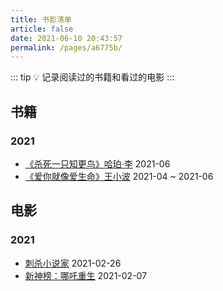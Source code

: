 ```yaml
---
title: 书影清单
article: false
date: 2021-06-10 20:43:57
permalink: /pages/a6775b/
---
```


::: tip 💡
记录阅读过的书籍和看过的电影
:::

## 书籍
### 2021
- [《杀死一只知更鸟》哈珀·李](https://book.douban.com/subject/6781808/) 2021-06
- [《爱你就像爱生命》王小波](https://book.douban.com/subject/3071717/) 2021-04 ~ 2021-06

## 电影
### 2021
- [刺杀小说家](https://movie.douban.com/subject/26826330/) 2021-02-26
- [新神榜：哪吒重生](https://movie.douban.com/subject/34779692/) 2021-02-07